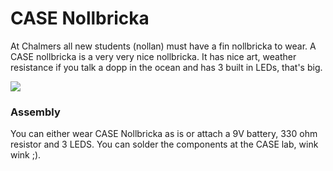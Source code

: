 # CASE Nollbricka
At Chalmers all new students (nollan) must have a fin nollbricka to wear. A CASE nollbricka is a very very nice nollbricka. It has nice art, weather resistance if you talk a dopp in the ocean and has 3 built in LEDs, that's big.

![](https://i.imgur.com/u0Iyg8E.png)

### Assembly
You can either wear CASE Nollbricka as is or attach a 9V battery, 330 ohm resistor and 3 LEDS.  You can solder the components at the CASE lab, wink wink ;).